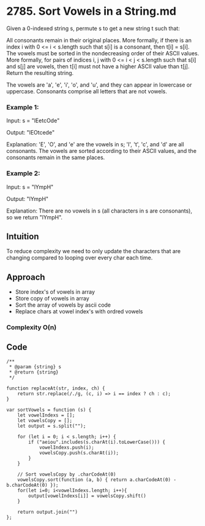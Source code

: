 # 2785. Sort Vowels in a String.md

Given a 0-indexed string s, permute s to get a new string t such that:

All consonants remain in their original places. More formally, if there is an index i with 0 <= i < s.length such that s[i] is a consonant, then t[i] = s[i].
The vowels must be sorted in the nondecreasing order of their ASCII values. More formally, for pairs of indices i, j with 0 <= i < j < s.length such that s[i] and s[j] are vowels, then t[i] must not have a higher ASCII value than t[j].
Return the resulting string.

The vowels are 'a', 'e', 'i', 'o', and 'u', and they can appear in lowercase or uppercase. Consonants comprise all letters that are not vowels.

### Example 1:
  Input: s = "lEetcOde"
  
  Output: "lEOtcede"
  
  Explanation: 'E', 'O', and 'e' are the vowels in s; 'l', 't', 'c', and 'd' are all consonants. The vowels are sorted according to their ASCII values, and the consonants remain in the same places.

### Example 2:
  Input: s = "lYmpH"
  
  Output: "lYmpH"
  
  Explanation: There are no vowels in s (all characters in s are consonants), so we return "lYmpH".

## Intuition

To reduce complexity we need to only update the characters that are changing compared to looping over every char each time.

## Approach

- Store index's of vowels in array
- Store copy of vowels in array
- Sort the array of vowels by ascii code
- Replace chars at vowel index's with ordred vowels

### Complexity O(n)

## Code
```
/**
 * @param {string} s
 * @return {string}
 */

function replaceAt(str, index, ch) {
    return str.replace(/./g, (c, i) => i == index ? ch : c);
}

var sortVowels = function (s) {
    let vowelIndexs = [];
    let vowelsCopy = [];
    let output = s.split("");
    
    for (let i = 0; i < s.length; i++) {
        if ("aeiou".includes(s.charAt(i).toLowerCase())) {
            vowelIndexs.push(i);
            vowelsCopy.push(s.charAt(i));
        }
    }

    // Sort vowelsCopy by .charCodeAt(0)
    vowelsCopy.sort(function (a, b) { return a.charCodeAt(0) - b.charCodeAt(0) });
    for(let i=0; i<vowelIndexs.length; i++){
        output[vowelIndexs[i]] = vowelsCopy.shift()
    }

    return output.join("")
};
```
